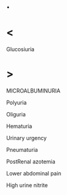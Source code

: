 # .

# <

Glucosiuria

# >

MICROALBUMINURIA

Polyuria

Oliguria

Hematuria

Urinary urgency

Pneumaturia

PostRenal azotemia

Lower abdominal pain

High urine nitrite
